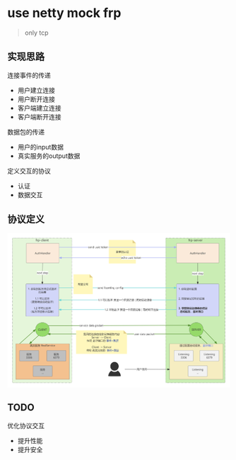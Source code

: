 # use netty mock frp

> only tcp

## 实现思路

连接事件的传递

- 用户建立连接
- 用户断开连接
- 客户端建立连接
- 客户端断开连接

数据包的传递

- 用户的input数据
- 真实服务的output数据

定义交互的协议

- 认证
- 数据交互

## 协议定义

![](.assets/frp.png)

## TODO

优化协议交互

- 提升性能
- 提升安全
